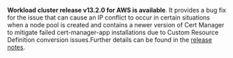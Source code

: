 **Workload cluster release v13.2.0 for AWS is available**. It provides a bug fix for the issue that can cause an IP conflict to occur in certain situations when a node pool is created and contains a newer version of Cert Manager to mitigate failed cert-manager-app installations due to Custom Resource Definition conversion issues.Further details can be found in the [release notes](https://docs.giantswarm.io/changes/workload-cluster-releases-aws/releases/aws-v12.7.2/).

